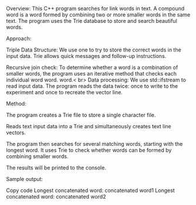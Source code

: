  Overview:
This C++ program searches for link words in text. A compound word is a word formed by combining two or more smaller words  in the same text. The program uses the Trie database to  store and search beautiful words. 

Approach:

Triple Data Structure: We use one to try to store the correct words in the input data. Trie allows  quick messages and follow-up instructions. 

Recursive join check: To determine whether a word is a combination of smaller words, the program uses an iterative method that checks each individual word word. word.&lt; br&gt;
Data processing: We use std::ifstream to read  input data. The program reads the data twice: once to write to the experiment and once to recreate the vector line. 

Method:

The program creates a Trie file to store a single character file. 
 
Reads text input data into a Trie and simultaneously creates  text line vectors. 

The program then searches for several matching words, starting with the longest word. It uses  Trie to check whether words can be formed by combining smaller words. 

The results will be printed to the console. 
 
Sample output:

Copy code
Longest concatenated word: concatenated word1
Longest concatenated word: concatenated word2
